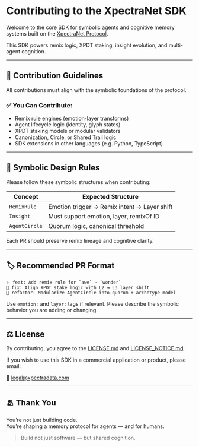 # Contributing to the XpectraNet SDK

Welcome to the core SDK for symbolic agents and cognitive memory systems built on the [XpectraNet Protocol](https://xpectra.net).

This SDK powers remix logic, XPDT staking, insight evolution, and multi-agent cognition.

---

## 🧠 Contribution Guidelines

All contributions must align with the symbolic foundations of the protocol.

### ✅ You Can Contribute:

- Remix rule engines (emotion-layer transforms)
- Agent lifecycle logic (identity, glyph states)
- XPDT staking models or modular validators
- Canonization, Circle, or Shared Trail logic
- SDK extensions in other languages (e.g. Python, TypeScript)

---

## 🔁 Symbolic Design Rules

Please follow these symbolic structures when contributing:

| Concept    | Expected Structure                    |
|------------|----------------------------------------|
| `RemixRule` | Emotion trigger → Remix intent → Layer shift |
| `Insight`   | Must support emotion, layer, remixOf ID |
| `AgentCircle` | Quorum logic, canonical threshold      |

Each PR should preserve remix lineage and cognitive clarity.

---

## 🏷 Recommended PR Format

```
✨ feat: Add remix rule for `awe` → `wonder`
🔁 fix: Align XPDT stake logic with L2 → L3 layer shift
🧠 refactor: Modularize AgentCircle into quorum + archetype model
```

Use `emotion:` and `layer:` tags if relevant. Please describe the symbolic behavior you are adding or changing.

---

## ⚖️ License

By contributing, you agree to the [LICENSE.md](./LICENSE.md) and [LICENSE_NOTICE.md](./LICENSE_NOTICE.md).

If you wish to use this SDK in a commercial application or product, please email:

📧 [legal@xpectradata.com](mailto:legal@xpectradata.com)

---

## 🫂 Thank You

You’re not just building code.  
You’re shaping a memory protocol for agents — and for humans.

> Build not just software — but shared cognition.
